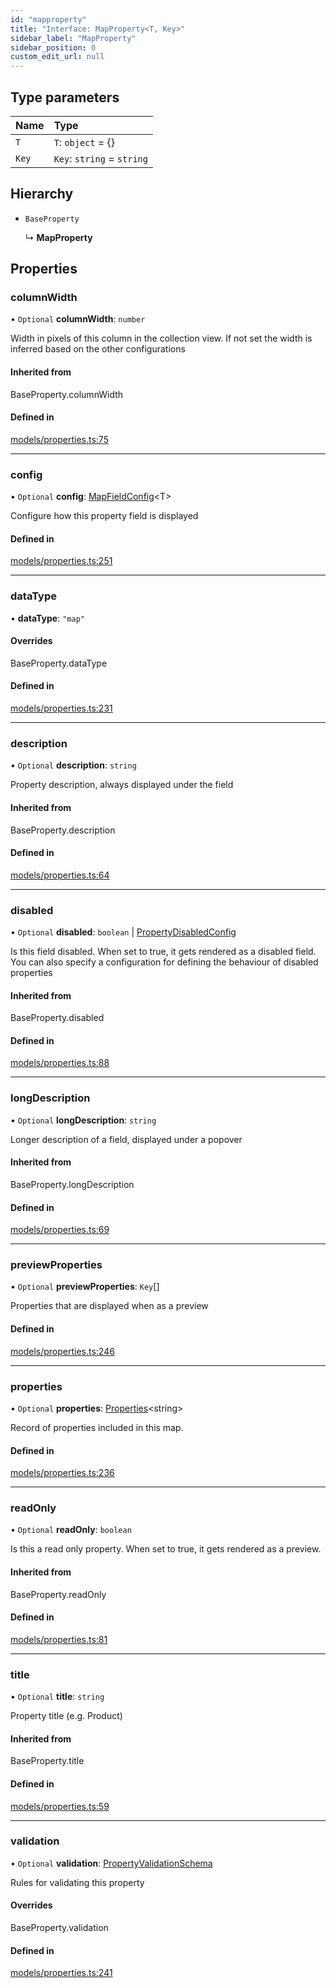 ```yaml
---
id: "mapproperty"
title: "Interface: MapProperty<T, Key>"
sidebar_label: "MapProperty"
sidebar_position: 0
custom_edit_url: null
---
```


## Type parameters

| Name | Type |
| :------ | :------ |
| `T` | `T`: `object` = {} |
| `Key` | `Key`: `string` = `string` |

## Hierarchy

- `BaseProperty`

  ↳ **MapProperty**

## Properties

### columnWidth

• `Optional` **columnWidth**: `number`

Width in pixels of this column in the collection view. If not set
the width is inferred based on the other configurations

#### Inherited from

BaseProperty.columnWidth

#### Defined in

[models/properties.ts:75](https://github.com/Camberi/firecms/blob/b1328ad/src/models/properties.ts#L75)

___

### config

• `Optional` **config**: [MapFieldConfig](mapfieldconfig.md)<T\>

Configure how this property field is displayed

#### Defined in

[models/properties.ts:251](https://github.com/Camberi/firecms/blob/b1328ad/src/models/properties.ts#L251)

___

### dataType

• **dataType**: ``"map"``

#### Overrides

BaseProperty.dataType

#### Defined in

[models/properties.ts:231](https://github.com/Camberi/firecms/blob/b1328ad/src/models/properties.ts#L231)

___

### description

• `Optional` **description**: `string`

Property description, always displayed under the field

#### Inherited from

BaseProperty.description

#### Defined in

[models/properties.ts:64](https://github.com/Camberi/firecms/blob/b1328ad/src/models/properties.ts#L64)

___

### disabled

• `Optional` **disabled**: `boolean` \| [PropertyDisabledConfig](../types/propertydisabledconfig.md)

Is this field disabled. When set to true, it gets rendered as a
disabled field. You can also specify a configuration for defining the
behaviour of disabled properties

#### Inherited from

BaseProperty.disabled

#### Defined in

[models/properties.ts:88](https://github.com/Camberi/firecms/blob/b1328ad/src/models/properties.ts#L88)

___

### longDescription

• `Optional` **longDescription**: `string`

Longer description of a field, displayed under a popover

#### Inherited from

BaseProperty.longDescription

#### Defined in

[models/properties.ts:69](https://github.com/Camberi/firecms/blob/b1328ad/src/models/properties.ts#L69)

___

### previewProperties

• `Optional` **previewProperties**: `Key`[]

Properties that are displayed when as a preview

#### Defined in

[models/properties.ts:246](https://github.com/Camberi/firecms/blob/b1328ad/src/models/properties.ts#L246)

___

### properties

• `Optional` **properties**: [Properties](../types/properties.md)<string\>

Record of properties included in this map.

#### Defined in

[models/properties.ts:236](https://github.com/Camberi/firecms/blob/b1328ad/src/models/properties.ts#L236)

___

### readOnly

• `Optional` **readOnly**: `boolean`

Is this a read only property. When set to true, it gets rendered as a
preview.

#### Inherited from

BaseProperty.readOnly

#### Defined in

[models/properties.ts:81](https://github.com/Camberi/firecms/blob/b1328ad/src/models/properties.ts#L81)

___

### title

• `Optional` **title**: `string`

Property title (e.g. Product)

#### Inherited from

BaseProperty.title

#### Defined in

[models/properties.ts:59](https://github.com/Camberi/firecms/blob/b1328ad/src/models/properties.ts#L59)

___

### validation

• `Optional` **validation**: [PropertyValidationSchema](propertyvalidationschema.md)

Rules for validating this property

#### Overrides

BaseProperty.validation

#### Defined in

[models/properties.ts:241](https://github.com/Camberi/firecms/blob/b1328ad/src/models/properties.ts#L241)
